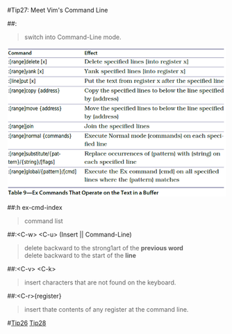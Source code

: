 #Tip27: Meet Vim's Command Line  
  
##:  
>switch into Command-Line mode.  
  
![tip27](images/tip27.png)  
  
##:h ex-cmd-index  
>command list  
  
##:&lt;C-w&gt; &lt;C-u&gt; (Insert || Command-Line)  
>delete backward to the strong1art of the **previous word**  
>delete backward to the start of the **line**  
  
##:&lt;C-v&gt; &lt;C-k&gt;  
>insert characters that are not found on the keyboard.  
  
##:&lt;C-r&gt;{register}  
>insert thate contents of any register at the command line.  
  

#[Tip26](tip26.md) [Tip28](tip28.md)
